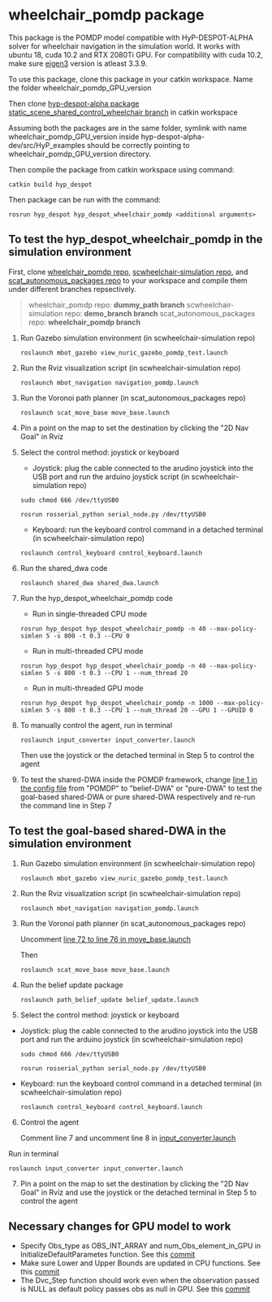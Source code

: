 # wheelchair_pomdp package

This package is the POMDP model compatible with HyP-DESPOT-ALPHA solver for wheelchair navigation in the simulation world. It works with ubuntu 18, cuda 10.2 and RTX 2080Ti GPU.
For compatibility with cuda 10.2, make sure [eigen3](https://eigen.tuxfamily.org/dox/GettingStarted.html) version is atleast 3.3.9.

To use this package, clone this package in your catkin workspace. Name the folder wheelchair_pomdp_GPU_version 

Then clone [hyp-despot-alpha package static_scene_shared_control_wheelchair branch](https://github.com/ntu-rris/hyp-despot-alpha-dev/tree/static_scene_shared_control_wheelchair) in catkin workspace

Assuming both the packages are in the same folder, symlink with name wheelchair_pomdp_GPU_version inside hyp-despot-alpha-dev/src/HyP_examples should be correctly pointing to wheelchair_pomdp_GPU_version directory.


Then compile the package from catkin workspace using command:

  `catkin build hyp_despot`

Then package can be run with the command:

  `rosrun hyp_despot hyp_despot_wheelchair_pomdp <additional arguments>`

## To test the hyp_despot_wheelchair_pomdp in the simulation environment

First, clone [wheelchair_pomdp repo](https://github.com/ntu-rris/wheelchair_pomdp/tree/dummy_path), [scwheelchair-simulation repo](https://github.com/ntu-rris/scwheelchair-simulation/tree/demo_branch), and [scat_autonomous_packages repo](https://github.com/ntu-rris/scat_autonomous_packages/tree/wheelchair_pomdp) to your workspace and compile them under different branches repsectively.

> wheelchair_pomdp repo: **dummy_path branch**
> scwheelchair-simulation repo: **demo_branch branch**
> scat_autonomous_packages repo: **wheelchair_pomdp branch**

1. Run Gazebo simulation environment (in scwheelchair-simulation repo)

   `roslaunch mbot_gazebo view_nuric_gazebo_pomdp_test.launch`

2. Run the Rviz visualization script (in scwheelchair-simulation repo)

   `roslaunch mbot_navigation navigation_pomdp.launch`

3. Run the Voronoi path planner (in scat_autonomous_packages repo)

   `roslaunch scat_move_base move_base.launch`

4. Pin a point on the map to set the destination by clicking the "2D Nav Goal" in Rviz

5. Select the control method: joystick or keyboard

   * Joystick: plug the cable connected to the arudino joystick into the USB port and run the arduino joystick script (in scwheelchair-simulation repo)

   `sudo chmod 666 /dev/ttyUSB0`

   `rosrun rosserial_python serial_node.py /dev/ttyUSB0`

   * Keyboard: run the keyboard control command in a detached terminal (in scwheelchair-simulation repo)

   `roslaunch control_keyboard control_keyboard.launch`

6. Run the shared_dwa code

   `roslaunch shared_dwa shared_dwa.launch`

7. Run the hyp_despot_wheelchair_pomdp code

   * Run in single-threaded CPU mode

   `rosrun hyp_despot hyp_despot_wheelchair_pomdp -n 40 --max-policy-simlen 5 -s 800 -t 0.3 --CPU 0`

   * Run in multi-threaded CPU mode

   `rosrun hyp_despot hyp_despot_wheelchair_pomdp -n 40 --max-policy-simlen 5 -s 800 -t 0.3 --CPU 1 --num_thread 20`

   * Run in multi-threaded GPU mode

   `rosrun hyp_despot hyp_despot_wheelchair_pomdp -n 1000 --max-policy-simlen 5 -s 800 -t 0.3 --CPU 1 --num_thread 20 --GPU 1 --GPUID 0`

8. To manually control the agent, run in terminal
  
   `roslaunch input_converter input_converter.launch`
  
   Then use the joystick or the detached terminal in Step 5 to control the agent

9. To test the shared-DWA inside the POMDP framework, change [line 1 in the config file](https://github.com/ntu-rris/wheelchair_pomdp/blob/dummy_path/config/wheelchair_pomdp.txt) from "POMDP" to "belief-DWA" or "pure-DWA" to test the goal-based shared-DWA or pure shared-DWA respectively and re-run the command line in Step 7



## To test the goal-based shared-DWA in the simulation environment

1. Run Gazebo simulation environment (in scwheelchair-simulation repo)

    `roslaunch mbot_gazebo view_nuric_gazebo_pomdp_test.launch`

2. Run the Rviz visualization script (in scwheelchair-simulation repo)

    `roslaunch mbot_navigation navigation_pomdp.launch`

3. Run the Voronoi path planner (in scat_autonomous_packages repo)

    Uncomment [line 72 to line 76 in move_base.launch](https://github.com/ntu-rris/scat_autonomous_packages/blob/wheelchair_pomdp/scat_move_base/launch/move_base.launch#L72)

    Then

    `roslaunch scat_move_base move_base.launch`

4. Run the belief update package

    `roslaunch path_belief_update belief_update.launch`

5. Select the control method: joystick or keyboard

* Joystick: plug the cable connected to the arudino joystick into the USB port and run the arduino joystick (in scwheelchair-simulation repo)

  `sudo chmod 666 /dev/ttyUSB0`

  `rosrun rosserial_python serial_node.py /dev/ttyUSB0`

* Keyboard: run the keyboard control command in a detached terminal (in scwheelchair-simulation repo)

  `roslaunch control_keyboard control_keyboard.launch`

6. Control the agent

    Comment line 7 and uncomment line 8 in [input_converter.launch](https://github.com/ntu-rris/scwheelchair-simulation/blob/w_goal_recalculation/input_converter/launch/input_converter.launch#L7)

  Run in terminal 

  `roslaunch input_converter input_converter.launch`

7. Pin a point on the map to set the destination by clicking the "2D Nav Goal" in Rviz and use the joystick or the detached terminal in Step 5 to control the agent
  
## Necessary changes for GPU model to work
* Specify Obs_type as OBS_INT_ARRAY and num_Obs_element_in_GPU in InitializeDefaultParametes function. See this [commit](https://github.com/ntu-rris/wheelchair_pomdp/commit/a957e769120b32f54953b7324ce19bd483aaf1a6)
* Make sure Lower and Upper Bounds are updated in CPU functions. See this [commit](https://github.com/ntu-rris/wheelchair_pomdp/commit/0d0fa130f45c3d90bcbba1f35a4d17deb367d025)
* The Dvc_Step function should work even when the observation passed is NULL as default policy passes obs as null in GPU. See this [commit](https://github.com/ntu-rris/wheelchair_pomdp/commit/a901b994d3d95bbba6b058a80a8f86ef6abb58c4)
  
